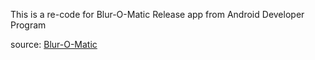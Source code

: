 This is a re-code for Blur-O-Matic Release app from Android Developer Program

source: 
[Blur-O-Matic](https://github.com/google-developer-training/basic-android-kotlin-compose-training-workmanager.git)


